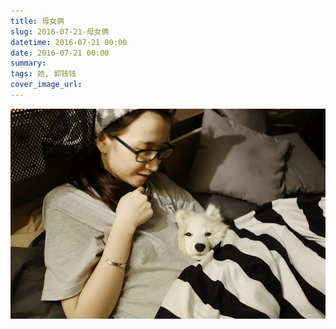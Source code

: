 ```yaml
---
title: 母女俩
slug: 2016-07-21-母女俩
datetime: 2016-07-21 00:00
date: 2016-07-21 00:00
summary: 
tags: 她, 郭钱钱
cover_image_url: 
---
```

![41405-4x6p7uqoy1v.png](../assets/2019/09/1553259918.png)